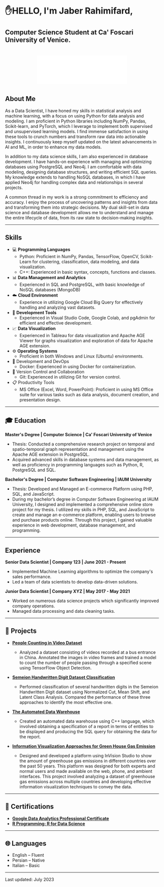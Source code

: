 # ✋HELLO, I'm Jaber Rahimifard, 
## Computer Science Student at Ca' Foscari University of Venice.
<h1 align="center">
  <img src="https://github.com/rydercodes/rydercodes/blob/main/name.gif" alt="Ryder Code" />
</h1>

## About Me
As a Data Scientist, I have honed my skills in statistical analysis and machine learning, with a focus on using Python for data analysis and modeling. I am proficient in Python libraries including NumPy, Pandas, Scikit-learn, and PyTorch, which I leverage to implement both supervised and unsupervised learning models. I find immense satisfaction in using these tools to crunch numbers and transform raw data into actionable insights. I continuously keep myself updated on the latest advancements in AI and ML, in order to enhance my data models.

In addition to my data science skills, I am also experienced in database development. I have hands-on experience with managing and optimizing databases using PostgreSQL and Neo4j. I am comfortable with data modeling, designing database structures, and writing efficient SQL queries. My knowledge extends to handling NoSQL databases, in which I have applied Neo4j for handling complex data and relationships in several projects.

A common thread in my work is a strong commitment to efficiency and accuracy. I enjoy the process of uncovering patterns and insights from data and transforming them into strategic decisions. My dual skill-set in data science and database development allows me to understand and manage the entire lifecycle of data, from its raw state to decision-making insights.

---

## Skills

- :computer: **Programming Languages**
  - Python: Proficient in NumPy, Pandas, TensorFlow, OpenCV, Scikit-Learn for clustering, classification, data modeling, and data visualization.
  - C++: Experienced in basic syntax, concepts, functions and classes.
- :bar_chart: **Data Management and Analytics**
  - Experienced in SQL and PostgreSQL, with basic knowledge of NoSQL databases (MongoDB)
- :cloud: **Cloud Environment**
  - Experience in utilizing Google Cloud Big Query for effectively handling and analyzing vast datasets.
- :wrench: **Development Tools**
  - Experienced in Visual Studio Code, Google Colab, and pgAdmin for efficient and effective development.
- :chart_with_upwards_trend: **Data Visualization**
  - Experienced in Tableau for data visualization and Apache AGE Viewer for graphs visualization and exploration of data for Apache AGE extension.
- :gear: **Operating Systems**
  - Proficient in both Windows and Linux (Ubuntu) environments.
- :whale: Development and DevOps
  - Docker: Experienced in using Docker for containerization.
- :link: Version Control and Collaboration
  - Git: Experienced in utilizing Git for version control.
- :clipboard: Productivity Tools
  - MS Office (Excel, Word, PowerPoint): Proficient in using MS Office suite for various tasks such as data analysis, document creation, and presentation design.
---

## :mortar_board: Education

**Master's Degree | Computer Science | Ca' Foscari University of Venice**
- Thesis: Conducted a comprehensive research project on temporal and spatio-temporal graph representation and management using the Apache AGE extension in PostgreSQL.
- Acquired advanced skills in database systems and data management, as well as proficiency in programming languages such as Python, R, PostgreSQL and SQL.

**Bachelor's Degree | Computer Software Engineering | IAUM University**
- Thesis: Developed and Managed an E-commerce Platform using PHP, SQL, and JavaScript.
- During my bachelor’s degree in Computer Software Engineering at IAUM University, I designed and implemented a comprehensive online store project for my thesis. I utilized my skills in PHP, SQL, and JavaScript to create and manage an e-commerce platform, enabling users to browse and purchase products online. Through this project, I gained valuable experience in web development, database management, and programming.


---

## Experience

**Senior Data Scientist | Company 123 | June 2021 - Present**

- Implemented Machine Learning algorithms to optimize the company's sales performance.
- Led a team of data scientists to develop data-driven solutions.

**Junior Data Scientist | Company XYZ | May 2017 - May 2021**

- Worked on numerous data science projects which significantly improved company operations.
- Managed data processing and data cleaning tasks.

---

## :file_folder: Projects

- [**People Counting in Video Dataset**](https://github.com/rydercodes/Counting-People.git)
  - Analyzed a dataset consisting of videos recorded at a bus entrance in China. Annotated the images in video frames and trained a model to count the number of people passing through a specified scene using TensorFlow Object Detection.

- [**Semeion Handwritten Digit Dataset Classification**](https://github.com/rydercodes/Semeion-Handwritten-Digit-Dataset-Classification.git)
  - Performed classification of several handwritten digits in the Semeion Handwritten Digit dataset using Normalized Cut, Mean Shift, and Latent Class Analysis. Compared the performance of these three approaches to identify the most effective one.

- [**The Automated Data Warehouse**](https://github.com/rydercodes/Automated-Data-Warehouse.git)
  - Created an automated data warehouse using C++ language, which involved obtaining a specification of a report in terms of entities to be displayed and producing the SQL query for obtaining the data for the report.

- [**Information Visualization Approaches for Green House Gas Emission**](https://github.com/rydercodes/-Information-Visualization-Approaches-for-Green-House-Gas-Emission.git)
  - Designed and developed a platform using InVision Studio to show the amount of greenhouse gas emissions in different countries over the past 50 years. This platform was designed for both experts and normal users and made available on the web, phone, and ambient interfaces. This project involved analyzing a dataset of greenhouse gas emissions across multiple countries and developing effective information visualization techniques to convey the data.


---

## :scroll: Certifications

- [**Google Data Analytics Professional Certificate**](https://coursera.org/verify/professional-cert/XK6WGWBXX7ZR)
- [**R Programming: R for Data Science**](http://ude.my/UC-68848489-46e3-48e2-9a47-d845673e131e)

---

## :globe_with_meridians: Languages

- English – Fluent
- Persian – Native
- Italian – Basic

---

Last updated: July 2023
